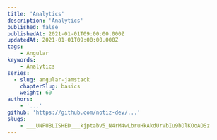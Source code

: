 ```yaml
---
title: 'Analytics'
description: 'Analytics'
published: false
publishedAt: 2021-01-01T09:00:00.000Z
updatedAt: 2021-01-01T09:00:00.000Z
tags:
    - Angular
keywords:
    - Analytics
series:
  - slug: angular-jamstack
    chapterSlug: basics
    weight: 60
authors:
    - '...'
github: 'https://github.com/notiz-dev/...'
slugs:
    - ___UNPUBLISHED___kjptabv5_N4rM4wLbruHkAkdUrVbIu9bDlKOoAOSz
---
```


